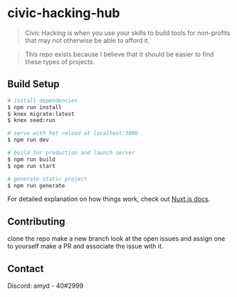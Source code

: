 # civic-hacking-hub

> Civic Hacking is when you use your skills to build tools for non-profits that may not otherwise be able to afford it.

> This repo exists because I believe that it should be easier to find these types of projects.

## Build Setup

``` bash
# install dependencies
$ npm run install
$ knex migrate:latest
$ knex seed:run

# serve with hot reload at localhost:3000
$ npm run dev

# build for production and launch server
$ npm run build
$ npm run start

# generate static project
$ npm run generate
```

For detailed explanation on how things work, check out [Nuxt.js docs](https://nuxtjs.org).

## Contributing
clone the repo
make a new branch 
look at the open issues and assign one to yourself
make a PR and associate the issue with it.

## Contact
Discord: amyd - 40#2999
